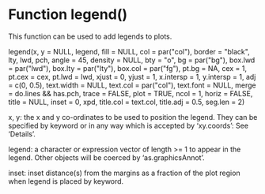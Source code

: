 # Function legend()

This function can be used to add legends to plots.

legend(x, y = NULL, legend, fill = NULL, col = par("col"),
            border = "black", lty, lwd, pch,
            angle = 45, density = NULL, bty = "o", bg = par("bg"),
            box.lwd = par("lwd"), box.lty = par("lty"), box.col = par("fg"),
            pt.bg = NA, cex = 1, pt.cex = cex, pt.lwd = lwd,
            xjust = 0, yjust = 1, x.intersp = 1, y.intersp = 1,
            adj = c(0, 0.5), text.width = NULL, text.col = par("col"),
            text.font = NULL, merge = do.lines && has.pch, trace = FALSE,
            plot = TRUE, ncol = 1, horiz = FALSE, title = NULL,
            inset = 0, xpd, title.col = text.col, title.adj = 0.5,
            seg.len = 2)

x, y: the x and y co-ordinates to be used to position the legend.
          They can be specified by keyword or in any way which is
          accepted by ‘xy.coords’: See ‘Details’.

legend: a character or expression vector of length >= 1 to appear in
          the legend.  Other objects will be coerced by
          ‘as.graphicsAnnot’.

inset: inset distance(s) from the margins as a fraction of the plot
          region when legend is placed by keyword.


